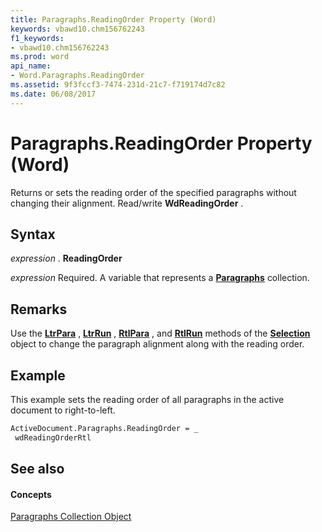 ```yaml
---
title: Paragraphs.ReadingOrder Property (Word)
keywords: vbawd10.chm156762243
f1_keywords:
- vbawd10.chm156762243
ms.prod: word
api_name:
- Word.Paragraphs.ReadingOrder
ms.assetid: 9f3fccf3-7474-231d-21c7-f719174d7c82
ms.date: 06/08/2017
---
```



# Paragraphs.ReadingOrder Property (Word)

Returns or sets the reading order of the specified paragraphs without changing their alignment. Read/write  **WdReadingOrder** .


## Syntax

 _expression_ . **ReadingOrder**

 _expression_ Required. A variable that represents a **[Paragraphs](Word.paragraphs.md)** collection.


## Remarks

Use the  **[LtrPara](Word.Selection.LtrPara.md)** , **[LtrRun](Word.Selection.LtrRun.md)** , **[RtlPara](Word.Selection.RtlPara.md)** , and **[RtlRun](Word.Selection.RtlRun.md)** methods of the **[Selection](Word.Selection.md)** object to change the paragraph alignment along with the reading order.


## Example

This example sets the reading order of all paragraphs in the active document to right-to-left.


```vb
ActiveDocument.Paragraphs.ReadingOrder = _ 
 wdReadingOrderRtl
```


## See also


#### Concepts


[Paragraphs Collection Object](Word.paragraphs.md)

